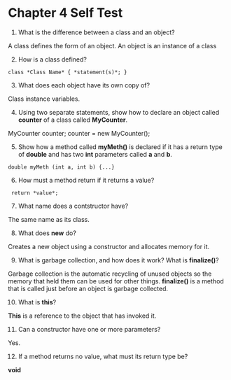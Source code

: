 # Chapter 4 **Self Test**

1. What is the difference between a class and an object?

A class defines the form of an object. An object is an instance of a class

2. How is a class defined?

` class *Class Name* {
  *statement(s)*;
} `

3. What does each object have its own copy of?

Class instance variables.

4. Using two separate statements, show how to declare an object called
   **counter** of a class called **MyCounter**.

MyCounter counter;
counter = new MyCounter();

5. Show how a method called **myMeth()** is declared if it has a return type of
   **double** and has two **int** parameters called **a** and **b**.

` double myMeth (int a, int b) {...} `

6. How must a method return if it returns a value?

` return *value*;`

7. What name does a contstructor have?

The same name as its class.

8. What does **new** do?

Creates a new object using a constructor and allocates memory for it.

9. What is garbage collection, and how does it work? What is **finalize()**?

Garbage collection is the automatic recycling of unused objects so the memory
that held them can be used for other things. **finalize()** is a method that is
called just before an object is garbage collected.

10. What is **this**?

**This** is a reference to the object that has invoked it.

11. Can a constructor have one or more parameters?

Yes.

12. If a method returns no value, what must its return type be?

**void**
